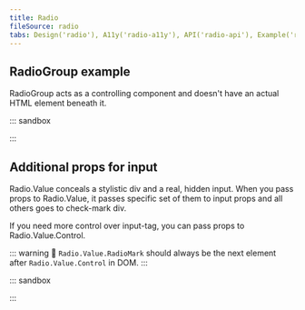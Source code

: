 ```yaml
---
title: Radio
fileSource: radio
tabs: Design('radio'), A11y('radio-a11y'), API('radio-api'), Example('radio-code'), Changelog('radio-changelog')
---
```


## RadioGroup example

RadioGroup acts as a controlling component and doesn't have an actual HTML element beneath it.

::: sandbox

<script lang="tsx">
import React from 'react';
import Radio, { RadioGroup } from '@semcore/ui/radio';
import { Text } from '@semcore/ui/typography';
import { Flex } from '@semcore/ui/flex-box';

const Demo = () => {
  const [value, setValue] = React.useState('1');
  return (
    <div>
      <RadioGroup name='radio' value={value} onChange={(v) => setValue(v)}>
        <div role='radiogroup' aria-labelledby='radioGroup'>
          <Text tag='p' id='radioGroup' size={200}>
            Select value
          </Text>
          <Flex mt={2} direction={'column'}>
            <Radio mb={3} value={'1'} label={'Value 1'} />
            <Radio mb={3} value={'2'} label={'Value 2'} />
            <Radio mb={3} value={'3'} label={'Value 3'} />
          </Flex>
        </div>
      </RadioGroup>
    </div>
  );
};


</script>

:::

## Additional props for input

Radio.Value conceals a stylistic div and a real, hidden input. When you pass props to Radio.Value, it passes specific set of them to input props and all others goes to check-mark div.

If you need more control over input-tag, you can pass props to Radio.Value.Control.

::: warning
:rotating_light: `Radio.Value.RadioMark` should always be the next element after `Radio.Value.Control` in DOM.
:::

::: sandbox

<script lang="tsx">
import React from 'react';
import Radio, { RadioGroup } from '@semcore/ui/radio';

const Demo = () => {
  return (
    <RadioGroup>
      <Radio mb={3} value={'1'}>
        <Radio.Value>
          <Radio.Value.Control data-test-id={'TEST_ID'} />
          <Radio.Value.RadioMark />
        </Radio.Value>
        <Radio.Text>Value</Radio.Text>
      </Radio>
      <Radio mb={3} value={'2'} label={'Second value'} />
    </RadioGroup>
  );
};


</script>

:::
